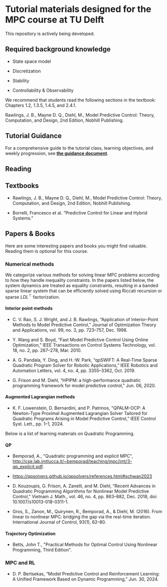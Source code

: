 # Tutorial materials designed for the MPC course at TU Delft

This repository is actively being developed.

## Required background knowledge
- State space model 

- Discretization

- Stability

- Controllability & Observability

We recommend that students read the following sections in the textbook: Chapters 1.2, 1.3.5, 1.4.5, and 2.4.1.

Rawlings, J. B., Mayne D. Q., Diehl, M., Model Predictive Control: Theory, Computation, and Design, 2nd Edition, Nobhill Publishing.

## Tutorial Guidance

For a comprehensive guide to the tutorial class, learning objectives, and weekly progression, see **[the guidance document](TUTORIAL_GUIDANCE.md)**.

## Reading

## Textbooks

- Rawlings, J. B., Mayne D. Q., Diehl, M., Model Predictive Control: Theory, Computation, and Design, 2nd Edition, Nobhill Publishing.

- Borrelli, Francesco et al. “Predictive Control for Linear and Hybrid Systems.”

## Papers & Books

Here are some interesting papers and books you might find valuable. Reading them is optional for this course.

### Numerical methods 

We categorize various methods for solving linear MPC problems according to how they handle inequality constraints. In the papers listed below, the system dynamics are treated as equality constraints, resulting in a banded sparse linear system that can be efficiently solved using Riccati recursion or sparse $LDL^\top$ factorization.

#### Interior point methods

- C. V. Rao, S. J. Wright, and J. B. Rawlings, “Application of Interior-Point Methods to Model Predictive Control,” Journal of Optimization Theory and Applications, vol. 99, no. 3, pp. 723–757, Dec. 1998.

- Y. Wang and S. Boyd, “Fast Model Predictive Control Using Online Optimization,” IEEE Transactions on Control Systems Technology, vol. 18, no. 2, pp. 267–278, Mar. 2010.

- A. G. Pandala, Y. Ding, and H.-W. Park, “qpSWIFT: A Real-Time Sparse Quadratic Program Solver for Robotic Applications,” IEEE Robotics and Automation Letters, vol. 4, no. 4, pp. 3355–3362, Oct. 2019.

- G. Frison and M. Diehl, “HPIPM: a high-performance quadratic programming framework for model predictive control,” Jun. 06, 2020.

#### Augmented Lagrangian methods

- K. F. Lowenstein, D. Bernardini, and P. Patrinos, “QPALM-OCP: A Newton-Type Proximal Augmented Lagrangian Solver Tailored for Quadratic Programs Arising in Model Predictive Control,” IEEE Control Syst. Lett., pp. 1–1, 2024.


Below is a list of learning materials on Quadratic Programming.

#### QP

- Bemporad, A., "Quadratic programming and explicit MPC", http://cse.lab.imtlucca.it/~bemporad/teaching/mpc/imt/3-qp_explicit.pdf.

- https://qpsolvers.github.io/qpsolvers/references.html#schwan2023

- D. Kouzoupis, G. Frison, A. Zanelli, and M. Diehl, “Recent Advances in Quadratic Programming Algorithms for Nonlinear Model Predictive Control,” Vietnam J. Math., vol. 46, no. 4, pp. 863–882, Dec. 2018, doi: 10.1007/s10013-018-0311-1.

- Gros, S., Zanon, M., Quirynen, R., Bemporad, A., & Diehl, M. (2016). From linear to nonlinear MPC: bridging the gap via the real-time iteration. International Journal of Control, 93(1), 62–80.

#### Trajectory Optimization

- Betts, John T., "Practical Methods for Optimal Control Using Nonlinear Programming, Third Edition".

### MPC and RL

- D. P. Bertsekas, “Model Predictive Control and Reinforcement Learning: A Unified Framework Based on Dynamic Programming,” Jun. 30, 2024.

